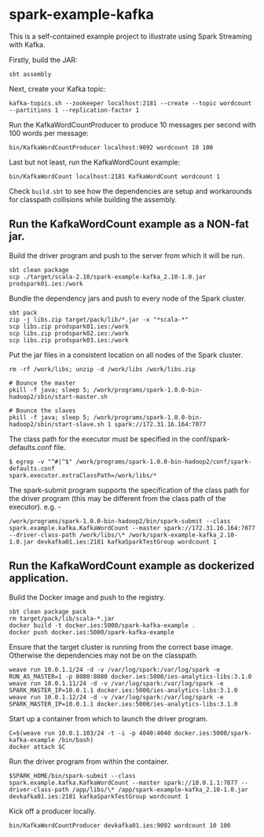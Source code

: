 # spark-example-kafka

This is a self-contained example project to illustrate using Spark Streaming with Kafka.

Firstly, build the JAR:

    sbt assembly

Next, create your Kafka topic:

    kafka-topics.sh --zookeeper localhost:2181 --create --topic wordcount --partitions 1 --replication-factor 1

Run the KafkaWordCountProducer to produce 10 messages per second with 100 words per message:

    bin/KafkaWordCountProducer localhost:9092 wordcount 10 100

Last but not least, run the KafkaWordCount example:

    bin/KafkaWordCount localhost:2181 KafkaWordCount wordcount 1

Check ```build.sbt``` to see how the dependencies are setup and workarounds for classpath collisions while building the assembly.

## Run the KafkaWordCount example as a NON-fat jar.

Build the driver program and push to the server from which it will be run.

	sbt clean package
	scp ./target/scala-2.10/spark-example-kafka_2.10-1.0.jar prodspark01.ies:/work

Bundle the dependency jars and push to every node of the Spark cluster.

	sbt pack
	zip -j libs.zip target/pack/lib/*.jar -x "*scala-*"
	scp libs.zip prodspark01.ies:/work
	scp libs.zip prodspark02.ies:/work
	scp libs.zip prodspark03.ies:/work

Put the jar files in a consistent location on all nodes of the Spark cluster.

	rm -rf /work/libs; unzip -d /work/libs /work/libs.zip

	# Bounce the master
	pkill -f java; sleep 5; /work/programs/spark-1.0.0-bin-hadoop2/sbin/start-master.sh

	# Bounce the slaves
	pkill -f java; sleep 5; /work/programs/spark-1.0.0-bin-hadoop2/sbin/start-slave.sh 1 spark://172.31.16.164:7077

The class path for the executor must be specified in the conf/spark-defaults.conf file.

	$ egrep -v "^#|^$" /work/programs/spark-1.0.0-bin-hadoop2/conf/spark-defaults.conf
	spark.executor.extraClassPath=/work/libs/*

The spark-submit program supports the specification of the class path for the driver program (this may be different from the class path of the executor).  e.g. - 

	/work/programs/spark-1.0.0-bin-hadoop2/bin/spark-submit --class spark.example.kafka.KafkaWordCount --master spark://172.31.16.164:7077 --driver-class-path /work/libs/\* /work/spark-example-kafka_2.10-1.0.jar devkafka01.ies:2181 kafkaSparkTestGroup wordcount 1


## Run the KafkaWordCount example as dockerized application.

Build the Docker image and push to the registry.

	sbt clean package pack
	rm target/pack/lib/scala-*.jar
	docker build -t docker.ies:5000/spark-kafka-example .
	docker push docker.ies:5000/spark-kafka-example

Ensure that the target cluster is running from the correct base image.  Otherwise the dependencies may not be on the classpath.
	
	weave run 10.0.1.1/24 -d -v /var/log/spark:/var/log/spark -e RUN_AS_MASTER=1 -p 8080:8080 docker.ies:5000/ies-analytics-libs:3.1.0
	weave run 10.0.1.11/24 -d -v /var/log/spark:/var/log/spark -e SPARK_MASTER_IP=10.0.1.1 docker.ies:5000/ies-analytics-libs:3.1.0
	weave run 10.0.1.12/24 -d -v /var/log/spark:/var/log/spark -e SPARK_MASTER_IP=10.0.1.1 docker.ies:5000/ies-analytics-libs:3.1.0

Start up a container from which to launch the driver program.

	C=$(weave run 10.0.1.103/24 -t -i -p 4040:4040 docker.ies:5000/spark-kafka-example /bin/bash)
	docker attach $C

Run the driver program from within the container.

	$SPARK_HOME/bin/spark-submit --class spark.example.kafka.KafkaWordCount --master spark://10.0.1.1:7077 --driver-class-path /app/libs/\* /app/spark-example-kafka_2.10-1.0.jar devkafka01.ies:2181 kafkaSparkTestGroup wordcount 1


Kick off a producer locally.

	bin/KafkaWordCountProducer devkafka01.ies:9092 wordcount 10 100

